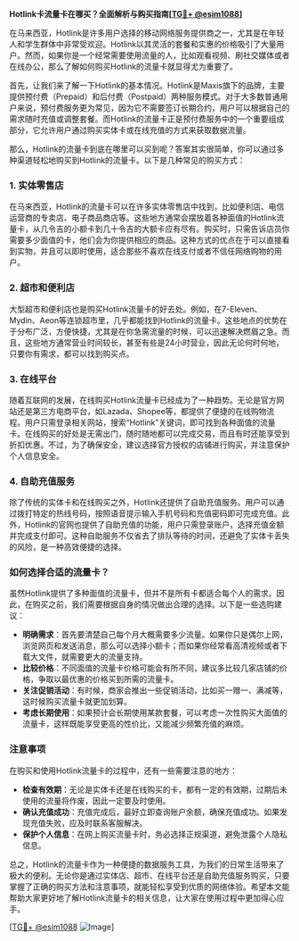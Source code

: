 **Hotlink卡流量卡在哪买？全面解析与购买指南[[TG💪+ @esim1088](https://t.me/s/esim1088)]**

在马来西亚，Hotlink是许多用户选择的移动网络服务提供商之一，尤其是在年轻人和学生群体中非常受欢迎。Hotlink以其灵活的套餐和实惠的价格吸引了大量用户。然而，如果你是一个经常需要使用流量的人，比如观看视频、刷社交媒体或者在线办公，那么了解如何购买Hotlink的流量卡就显得尤为重要了。

首先，让我们来了解一下Hotlink的基本情况。Hotlink是Maxis旗下的品牌，主要提供预付费（Prepaid）和后付费（Postpaid）两种服务模式。对于大多数普通用户来说，预付费服务更为常见，因为它不需要签订长期合约，用户可以根据自己的需求随时充值或调整套餐。而Hotlink的流量卡正是预付费服务中的一个重要组成部分，它允许用户通过购买实体卡或在线充值的方式来获取数据流量。

那么，Hotlink的流量卡到底在哪里可以买到呢？答案其实很简单，你可以通过多种渠道轻松地购买到Hotlink的流量卡。以下是几种常见的购买方式：

### 1. 实体零售店

在马来西亚，Hotlink的流量卡可以在许多实体零售店中找到，比如便利店、电信运营商的专卖店、电子商品商店等。这些地方通常会摆放着各种面值的Hotlink流量卡，从几令吉的小额卡到几十令吉的大额卡应有尽有。购买时，只需告诉店员你需要多少面值的卡，他们会为你提供相应的商品。这种方式的优点在于可以直接看到实物，并且可以即时使用，适合那些不喜欢在线支付或者不信任网络购物的用户。

### 2. 超市和便利店

大型超市和便利店也是购买Hotlink流量卡的好去处。例如，在7-Eleven、Mydin、Aeon等连锁超市里，几乎都能找到Hotlink的流量卡。这些地点的优势在于分布广泛，方便快捷，尤其是在你急需流量的时候，可以迅速解决燃眉之急。而且，这些地方通常营业时间较长，甚至有些是24小时营业，因此无论何时何地，只要你有需求，都可以找到购买点。

### 3. 在线平台

随着互联网的发展，在线购买Hotlink流量卡已经成为了一种趋势。无论是官方网站还是第三方电商平台，如Lazada、Shopee等，都提供了便捷的在线购物流程。用户只需登录相关网站，搜索“Hotlink”关键词，即可找到各种面值的流量卡。在线购买的好处是无需出门，随时随地都可以完成交易，而且有时还能享受到折扣优惠。不过，为了确保安全，建议选择官方授权的店铺进行购买，并注意保护个人信息安全。

### 4. 自助充值服务

除了传统的实体卡和在线购买之外，Hotlink还提供了自助充值服务。用户可以通过拨打特定的热线号码，按照语音提示输入手机号码和充值密码即可完成充值。此外，Hotlink的官网也提供了自助充值的功能，用户只需登录账户，选择充值金额并完成支付即可。这种自助服务不仅省去了排队等待的时间，还避免了实体卡丢失的风险，是一种高效便捷的选择。

### 如何选择合适的流量卡？

虽然Hotlink提供了多种面值的流量卡，但并不是所有卡都适合每个人的需求。因此，在购买之前，我们需要根据自身的情况做出合理的选择。以下是一些选购建议：

- **明确需求**：首先要清楚自己每个月大概需要多少流量。如果你只是偶尔上网，浏览网页和发送消息，那么可以选择小额卡；而如果你经常看高清视频或者下载大文件，就需要更大的流量支持。
- **比较价格**：不同面值的流量卡价格可能会有所不同，建议多比较几家店铺的价格，争取以最优惠的价格买到所需的流量卡。
- **关注促销活动**：有时候，商家会推出一些促销活动，比如买一赠一、满减等，这时候购买流量卡就更加划算。
- **考虑长期使用**：如果预计会长期使用某款套餐，可以考虑一次性购买大面值的流量卡，这样既能享受更高的性价比，又能减少频繁充值的麻烦。

### 注意事项

在购买和使用Hotlink流量卡的过程中，还有一些需要注意的地方：

- **检查有效期**：无论是实体卡还是在线购买的卡，都有一定的有效期，过期后未使用的流量将作废，因此一定要及时使用。
- **确认充值成功**：充值完成后，最好立即查询账户余额，确保充值成功。如果发现充值失败，应及时联系客服解决。
- **保护个人信息**：在网上购买流量卡时，务必选择正规渠道，避免泄露个人隐私信息。

总之，Hotlink的流量卡作为一种便捷的数据服务工具，为我们的日常生活带来了极大的便利。无论你是通过实体店、超市、在线平台还是自助充值服务购买，只要掌握了正确的购买方法和注意事项，就能轻松享受到优质的网络体验。希望本文能帮助大家更好地了解Hotlink流量卡的相关信息，让大家在使用过程中更加得心应手。

[[TG💪+ @esim1088](https://t.me/s/esim1088) ![Image](https://i.postimg.cc/4NQfJmqS/Snipaste-2025-05-13-00-14-12.png)]
